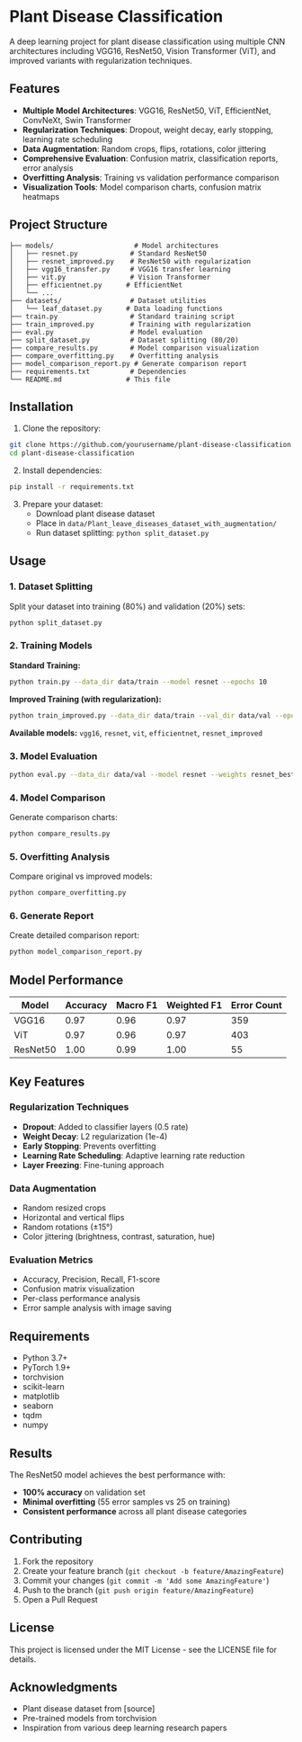 # Plant Disease Classification

A deep learning project for plant disease classification using multiple CNN architectures including VGG16, ResNet50, Vision Transformer (ViT), and improved variants with regularization techniques.

## Features

- **Multiple Model Architectures**: VGG16, ResNet50, ViT, EfficientNet, ConvNeXt, Swin Transformer
- **Regularization Techniques**: Dropout, weight decay, early stopping, learning rate scheduling
- **Data Augmentation**: Random crops, flips, rotations, color jittering
- **Comprehensive Evaluation**: Confusion matrix, classification reports, error analysis
- **Overfitting Analysis**: Training vs validation performance comparison
- **Visualization Tools**: Model comparison charts, confusion matrix heatmaps

## Project Structure

```
├── models/                    # Model architectures
│   ├── resnet.py             # Standard ResNet50
│   ├── resnet_improved.py    # ResNet50 with regularization
│   ├── vgg16_transfer.py     # VGG16 transfer learning
│   ├── vit.py                # Vision Transformer
│   ├── efficientnet.py      # EfficientNet
│   └── ...
├── datasets/                 # Dataset utilities
│   └── leaf_dataset.py      # Data loading functions
├── train.py                  # Standard training script
├── train_improved.py         # Training with regularization
├── eval.py                   # Model evaluation
├── split_dataset.py          # Dataset splitting (80/20)
├── compare_results.py        # Model comparison visualization
├── compare_overfitting.py    # Overfitting analysis
├── model_comparison_report.py # Generate comparison report
├── requirements.txt          # Dependencies
└── README.md                # This file
```

## Installation

1. Clone the repository:
```bash
git clone https://github.com/yourusername/plant-disease-classification.git
cd plant-disease-classification
```

2. Install dependencies:
```bash
pip install -r requirements.txt
```

3. Prepare your dataset:
   - Download plant disease dataset
   - Place in `data/Plant_leave_diseases_dataset_with_augmentation/`
   - Run dataset splitting: `python split_dataset.py`

## Usage

### 1. Dataset Splitting
Split your dataset into training (80%) and validation (20%) sets:
```bash
python split_dataset.py
```

### 2. Training Models

**Standard Training:**
```bash
python train.py --data_dir data/train --model resnet --epochs 10
```

**Improved Training (with regularization):**
```bash
python train_improved.py --data_dir data/train --val_dir data/val --epochs 20
```

**Available models:** `vgg16`, `resnet`, `vit`, `efficientnet`, `resnet_improved`

### 3. Model Evaluation
```bash
python eval.py --data_dir data/val --model resnet --weights resnet_best.pth
```

### 4. Model Comparison
Generate comparison charts:
```bash
python compare_results.py
```

### 5. Overfitting Analysis
Compare original vs improved models:
```bash
python compare_overfitting.py
```

### 6. Generate Report
Create detailed comparison report:
```bash
python model_comparison_report.py
```

## Model Performance

| Model | Accuracy | Macro F1 | Weighted F1 | Error Count |
|-------|----------|----------|-------------|-------------|
| VGG16 | 0.97 | 0.96 | 0.97 | 359 |
| ViT | 0.97 | 0.96 | 0.97 | 403 |
| ResNet50 | 1.00 | 0.99 | 1.00 | 55 |

## Key Features

### Regularization Techniques
- **Dropout**: Added to classifier layers (0.5 rate)
- **Weight Decay**: L2 regularization (1e-4)
- **Early Stopping**: Prevents overfitting
- **Learning Rate Scheduling**: Adaptive learning rate reduction
- **Layer Freezing**: Fine-tuning approach

### Data Augmentation
- Random resized crops
- Horizontal and vertical flips
- Random rotations (±15°)
- Color jittering (brightness, contrast, saturation, hue)

### Evaluation Metrics
- Accuracy, Precision, Recall, F1-score
- Confusion matrix visualization
- Per-class performance analysis
- Error sample analysis with image saving

## Requirements

- Python 3.7+
- PyTorch 1.9+
- torchvision
- scikit-learn
- matplotlib
- seaborn
- tqdm
- numpy

## Results

The ResNet50 model achieves the best performance with:
- **100% accuracy** on validation set
- **Minimal overfitting** (55 error samples vs 25 on training)
- **Consistent performance** across all plant disease categories

## Contributing

1. Fork the repository
2. Create your feature branch (`git checkout -b feature/AmazingFeature`)
3. Commit your changes (`git commit -m 'Add some AmazingFeature'`)
4. Push to the branch (`git push origin feature/AmazingFeature`)
5. Open a Pull Request

## License

This project is licensed under the MIT License - see the LICENSE file for details.

## Acknowledgments

- Plant disease dataset from [source]
- Pre-trained models from torchvision
- Inspiration from various deep learning research papers 